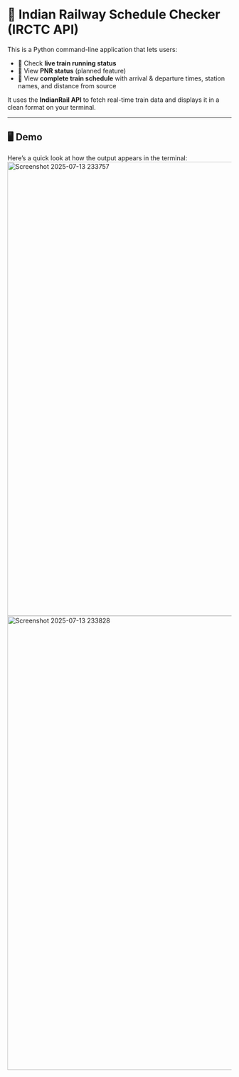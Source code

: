# 🚆 Indian Railway Schedule Checker (IRCTC API)

This is a Python command-line application that lets users:

- 🔴 Check **live train running status**
- 🧾 View **PNR status** (planned feature)
- 📅 View **complete train schedule** with arrival & departure times, station names, and distance from source

It uses the **IndianRail API** to fetch real-time train data and displays it in a clean format on your terminal.

---

## 🖥️ Demo

Here’s a quick look at how the output appears in the terminal:
<img width="1920" height="1020" alt="Screenshot 2025-07-13 233757" src="https://github.com/user-attachments/assets/6854dca3-a109-456c-a7da-e063f3ef31dc" />
<img width="1920" height="1020" alt="Screenshot 2025-07-13 233828" src="https://github.com/user-attachments/assets/8bdb26f2-e78e-40ad-a754-6ab97112eac9" />

